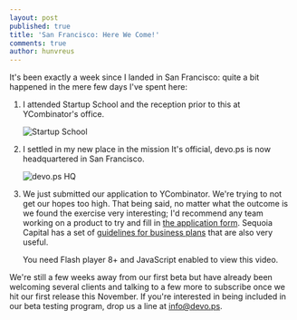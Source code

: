 ```yaml
---
layout: post
published: true
title: 'San Francisco: Here We Come!'
comments: true
author: hunvreus
---
```


It's been exactly a week since I landed in San Francisco: quite a bit happened in the mere few days I've spent here:

1. I attended Startup School and the reception prior to this at YCombinator's office.
    
    ![Startup School](http://distilleryimage3.instagram.com/25f1ec101e7111e2ba6922000a1fb733_7.jpg)
1. I settled in my new place in the mission It's official, devo.ps is now headquartered in San Francisco.
    
    ![devo.ps HQ](http://distilleryimage8.instagram.com/fc776fd61e7011e2a73522000a1faf50_7.jpg)
1. We just submitted our application to YCombinator. We're trying to not get our hopes too high. That being said, no matter what the outcome is we found the exercise very interesting; I'd recommend any team working on a product to try and fill in [the application form](http://ycombinator.com/apply.html). Sequoia Capital has a set of [guidelines for business plans](http://www.sequoiacap.com/ideas) that are also very useful.
    
    <div class='youtube' rel='1IMY_zduZI8'>You need  Flash player 8+ and JavaScript enabled to view this video.</div>
    
We're still a few weeks away from our first beta but have already been welcoming several clients and talking to a few more to subscribe once we hit our first release this November. If you're interested in being included in our beta testing program, drop us a line at [info@devo.ps](mailto:info@devo.ps).